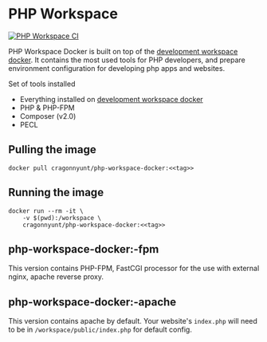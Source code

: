 # PHP Workspace

[![PHP Workspace CI](https://github.com/cragonnyunt/php-workspace/actions/workflows/main.yml/badge.svg?branch=main)](https://github.com/cragonnyunt/php-workspace/actions/workflows/main.yml)

PHP Workspace Docker is built on top of the [development workspace docker](https://github.com/cragonnyunt/development-workspace). It contains the most used tools for PHP developers, and prepare environment configuration for developing php apps and websites.

Set of tools installed
- Everything installed on [development workspace docker](https://github.com/cragonnyunt/development-workspace)
- PHP & PHP-FPM
- Composer (v2.0)
- PECL

## Pulling the image

```
docker pull cragonnyunt/php-workspace-docker:<<tag>>
```

## Running the image

```
docker run --rm -it \
    -v $(pwd):/workspace \
    cragonnyunt/php-workspace-docker:<<tag>>
```

## php-workspace-docker:<version>-fpm

This version contains PHP-FPM, FastCGI processor for the use with external nginx, apache reverse proxy.

## php-workspace-docker:<version>-apache

This version contains apache by default. Your website's `index.php` will need to be in `/workspace/public/index.php` for default config.
